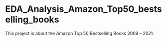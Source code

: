 # EDA_Analysis_Amazon_Top50_bestselling_books
This project is about the Amazon Top 50 Bestselling Books 2009 – 2021.
